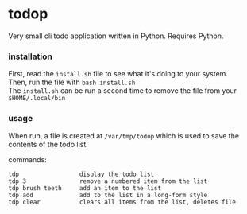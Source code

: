 # todop
Very small cli todo application written in Python. Requires Python.

### installation
First, read the ```install.sh``` file to see what it's doing to your system.   
Then, run the file with ```bash install.sh```    
The ```install.sh``` can be run a second time to remove the file from your ```$HOME/.local/bin```

### usage 
When run, a file is created at ```/var/tmp/todop``` which is used to save the contents of the todo list.

commands:
```
tdp                 display the todo list
tdp 3               remove a numbered item from the list
tdp brush teeth     add an item to the list
tdp add             add to the list in a long-form style
tdp clear           clears all items from the list, deletes file
```

